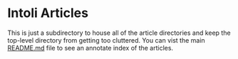# Intoli Articles

This is just a subdirectory to house all of the article directories and keep the top-level directory from getting too cluttered.
You can vist the main [README.md](../README.md) file to see an annotate index of the articles.
